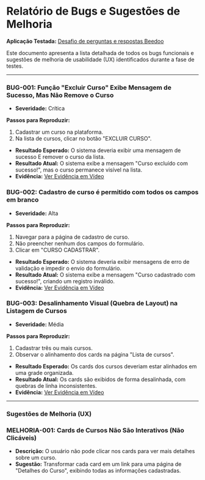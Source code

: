 # Relatório de Bugs e Sugestões de Melhoria
**Aplicação Testada:** [Desafio de perguntas e respostas Beedoo](https://creative-sherbet-a51eac.netlify.app/)

Este documento apresenta a lista detalhada de todos os bugs funcionais e sugestões de melhoria de usabilidade (UX) identificados durante a fase de testes.

---

### BUG-001: Função "Excluir Curso" Exibe Mensagem de Sucesso, Mas Não Remove o Curso
*   **Severidade:** Crítica  

**Passos para Reproduzir:**
1. Cadastrar um curso na plataforma.
2. Na lista de cursos, clicar no botão "EXCLUIR CURSO".
   
*   **Resultado Esperado:** O sistema deveria exibir uma mensagem de sucesso E remover o curso da lista.
*   **Resultado Atual:** O sistema exibe a mensagem "Curso excluído com sucesso!", mas o curso permanece visível na lista.
*   **Evidência:** [Ver Evidência em Vídeo](https://drive.google.com/file/d/1M_LWeDS6lwGUaav93ep9xnb-WBei0F3E/view?usp=sharing)

### BUG-002: Cadastro de curso é permitido com todos os campos em branco
*   **Severidade:** Alta

**Passos para Reproduzir:**
1. Navegar para a página de cadastro de curso.
2. Não preencher nenhum dos campos do formulário.
3. Clicar em "CURSO CADASTRAR".

*   **Resultado Esperado:** O sistema deveria exibir mensagens de erro de validação e impedir o envio do formulário.
*   **Resultado Atual:** O sistema exibe a mensagem "Curso cadastrado com sucesso!", criando um registro inválido.
*   **Evidência:** [Ver Evidência em Vídeo](https://drive.google.com/file/d/1nXsP_rDX98SwsVSDzufrYpJRGXOeJ9FH/view?usp=sharing)

### BUG-003: Desalinhamento Visual (Quebra de Layout) na Listagem de Cursos
*   **Severidade:** Média
  
**Passos para Reproduzir:**
1. Cadastrar três ou mais cursos.
2. Observar o alinhamento dos cards na página "Lista de cursos".
   
*   **Resultado Esperado:** Os cards dos cursos deveriam estar alinhados em uma grade organizada.
*   **Resultado Atual:** Os cards são exibidos de forma desalinhada, com quebras de linha inconsistentes.
*   **Evidência:** [Ver Evidência em Vídeo](https://drive.google.com/file/d/1R-13CMdG8BAMCpHcxGCV26n6OXIBem4n/view?usp=sharing)
  
---

### Sugestões de Melhoria (UX)

### MELHORIA-001: Cards de Cursos Não São Interativos (Não Clicáveis)
*   **Descrição:** O usuário não pode clicar nos cards para ver mais detalhes sobre um curso.
*   **Sugestão:** Transformar cada card em um link para uma página de "Detalhes do Curso", exibindo todas as informações cadastradas.
